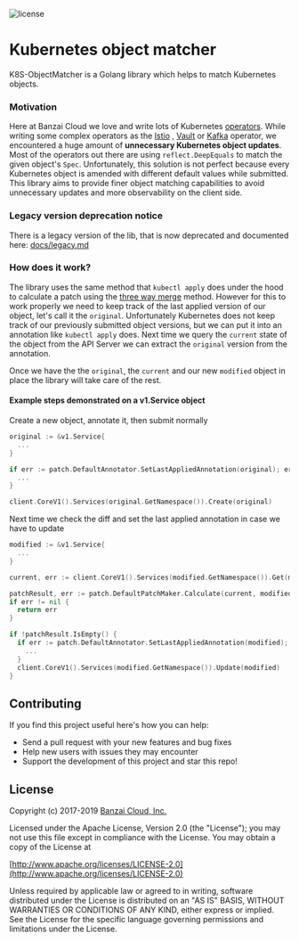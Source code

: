 ![license](http://img.shields.io/badge/license-Apache%20v2-orange.svg)

# Kubernetes object matcher

K8S-ObjectMatcher is a Golang library which helps to match Kubernetes objects.

### Motivation

Here at Banzai Cloud we love and write lots of Kubernetes [operators](https://github.com/banzaicloud?utf8=✓&q=operator&type=&language=). While writing some complex operators as the [Istio](https://github.com/banzaicloud/istio-operator) , [Vault](https://github.com/banzaicloud/bank-vaults) or [Kafka](https://github.com/banzaicloud/kafka-operator) operator, we encountered a huge amount of **unnecessary Kubernetes object updates**. Most of the operators out there are using `reflect.DeepEquals` to match the given object's `Spec`. Unfortunately, this solution is not perfect because every Kubernetes object is amended with different default values while submitted. This library aims to provide finer object matching capabilities to avoid unnecessary updates and more observability on the client side.

### Legacy version deprecation notice

There is a legacy version of the lib, that is now deprecated and documented here: [docs/legacy.md](docs/legacy.md)

### How does it work?

The library uses the same method that `kubectl apply` does under the hood to calculate a patch using the [three way merge](http://www.drdobbs.com/tools/three-way-merging-a-look-under-the-hood/240164902) method.
However for this to work properly we need to keep track of the last applied version of our object, let's call it the `original`. Unfortunately Kubernetes does
not keep track of our previously submitted object versions, but we can put it into an annotation like `kubectl apply` does. 
Next time we query the `current` state of the object from the API Server we can extract the `original` version from the annotation.

Once we have the the `original`, the `current` and our new `modified` object in place the library will take care of the rest.

#### Example steps demonstrated on a v1.Service object

Create a new object, annotate it, then submit normally
```go
original := &v1.Service{
  ...
}

if err := patch.DefaultAnnotator.SetLastAppliedAnnotation(original); err != nil {
  ...
}

client.CoreV1().Services(original.GetNamespace()).Create(original)
```

Next time we check the diff and set the last applied annotation in case we have to update
```go
modified := &v1.Service{
  ...
}

current, err := client.CoreV1().Services(modified.GetNamespace()).Get(modified.GetName(), metav1.Getoptions{})

patchResult, err := patch.DefaultPatchMaker.Calculate(current, modified)
if err != nil {
  return err
}

if !patchResult.IsEmpty() {
  if err := patch.DefaultAnnotator.SetLastAppliedAnnotation(modified); err != nil {
  	...
  }
  client.CoreV1().Services(modified.GetNamespace()).Update(modified)
}

```

## Contributing

If you find this project useful here's how you can help:

- Send a pull request with your new features and bug fixes
- Help new users with issues they may encounter
- Support the development of this project and star this repo!

## License

Copyright (c) 2017-2019 [Banzai Cloud, Inc.](https://banzaicloud.com)

Licensed under the Apache License, Version 2.0 (the "License");
you may not use this file except in compliance with the License.
You may obtain a copy of the License at

[http://www.apache.org/licenses/LICENSE-2.0](http://www.apache.org/licenses/LICENSE-2.0)

Unless required by applicable law or agreed to in writing, software
distributed under the License is distributed on an "AS IS" BASIS,
WITHOUT WARRANTIES OR CONDITIONS OF ANY KIND, either express or implied.
See the License for the specific language governing permissions and
limitations under the License.
